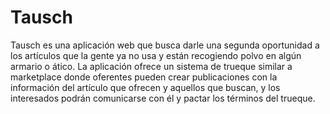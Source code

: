 # Tausch
Tausch es una aplicación web que busca darle una segunda oportunidad a los artículos que la gente
ya no usa y están recogiendo polvo en algún armario o ático. La aplicación ofrece un sistema de
trueque similar a marketplace donde oferentes pueden crear publicaciones con la información del
artículo que ofrecen y aquellos que buscan, y los interesados podrán comunicarse con él y pactar los
términos del trueque.
